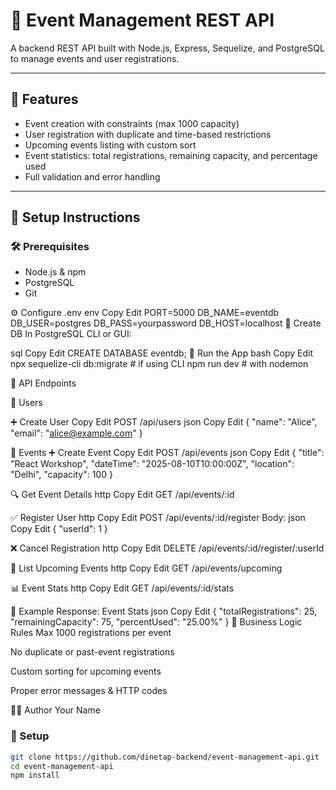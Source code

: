 # 🎉 Event Management REST API

A backend REST API built with Node.js, Express, Sequelize, and PostgreSQL to manage events and user registrations.

---

## 🧾 Features

- Event creation with constraints (max 1000 capacity)
- User registration with duplicate and time-based restrictions
- Upcoming events listing with custom sort
- Event statistics: total registrations, remaining capacity, and percentage used
- Full validation and error handling

---

## 🚀 Setup Instructions

### 🛠️ Prerequisites

- Node.js & npm
- PostgreSQL
- Git





⚙️ Configure .env
env
Copy
Edit
PORT=5000
DB_NAME=eventdb
DB_USER=postgres
DB_PASS=yourpassword
DB_HOST=localhost
🧱 Create DB
In PostgreSQL CLI or GUI:

sql
Copy
Edit
CREATE DATABASE eventdb;
🧪 Run the App
bash
Copy
Edit
npx sequelize-cli db:migrate  # if using CLI
npm run dev                   # with nodemon



🔌 API Endpoints

👤 Users

➕ Create User
Copy
Edit
POST /api/users
json
Copy
Edit
{
  "name": "Alice",
  "email": "alice@example.com"
}


📅 Events
➕ Create Event
Copy
Edit
POST /api/events
json
Copy
Edit
{
  "title": "React Workshop",
  "dateTime": "2025-08-10T10:00:00Z",
  "location": "Delhi",
  "capacity": 100
}


🔍 Get Event Details
http
Copy
Edit
GET /api/events/:id


✅ Register User
http
Copy
Edit
POST /api/events/:id/register
Body:
json
Copy
Edit
{
  "userId": 1
}


❌ Cancel Registration
http
Copy
Edit
DELETE /api/events/:id/register/:userId


📆 List Upcoming Events
http
Copy
Edit
GET /api/events/upcoming


📊 Event Stats
http
Copy
Edit
GET /api/events/:id/stats


📎 Example Response: Event Stats
json
Copy
Edit
{
  "totalRegistrations": 25,
  "remainingCapacity": 75,
  "percentUsed": "25.00%"
}
🧠 Business Logic Rules
Max 1000 registrations per event

No duplicate or past-event registrations

Custom sorting for upcoming events

Proper error messages & HTTP codes

🧑‍💻 Author
Your Name










### 🔧 Setup

```bash
git clone https://github.com/dinetap-backend/event-management-api.git
cd event-management-api
npm install

